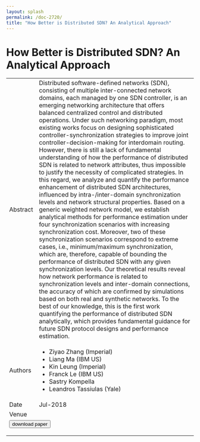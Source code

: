 ```yaml
---
layout: splash
permalink: /doc-2720/
title: "How Better is Distributed SDN? An Analytical Approach"
---
```


# How Better is Distributed SDN? An Analytical Approach

<table>
    <tbody>
    <tr>
        <td>Abstract</td>
        <td>Distributed software-defined networks (SDN), consisting of multiple inter-connected network domains, each managed by one SDN controller, is an emerging networking architecture that offers balanced centralized control and distributed operations. Under such networking paradigm, most existing works focus on designing sophisticated controller-synchronization strategies to improve joint controller-decision-making for interdomain routing. However, there is still a lack of fundamental understanding of how the performance of distributed SDN is related to network attributes, thus impossible to justify the necessity of complicated strategies. In this regard, we analyze and quantify the performance enhancement of distributed SDN architectures, influenced by intra-/inter-domain synchronization levels and network structural properties. Based on a generic weighted network model, we establish analytical methods for performance estimation under four synchronization scenarios with increasing synchronization cost. Moreover, two of these synchronization scenarios correspond to extreme cases, i.e., minimum/maximum synchronization, which are, therefore, capable of bounding the performance of distributed SDN with any given synchronization levels. Our theoretical results reveal how network performance is related to synchronization levels and inter-domain connections, the accuracy of which are confirmed by simulations based on both real and synthetic networks. To the best of our knowledge, this is the first work quantifying the performance of distributed SDN analytically, which provides fundamental guidance for future SDN protocol designs and performance estimation.</td>
    </tr>
    <tr>
        <td>Authors</td>
        <td>
            <ul>
                <li>Ziyao Zhang (Imperial)</li>
                <li>Liang Ma (IBM US)</li>
                <li>Kin Leung (Imperial)</li>
                <li>Franck Le (IBM US)</li>
                <li>Sastry Kompella</li>
                <li>Leandros Tassiulas (Yale)</li>
            </ul>
        </td>
    </tr>
    <tr>
        <td>Date</td>
        <td>Jul-2018</td>
    </tr>
    <tr>
        <td>Venue</td>
        <td></td>
    </tr>
        <tr>
            <td colspan="2">
                <form method="get" action="https://ibm.box.com/v/doc-2720-paper">
                    <button type="submit">download paper</button>
                </form>
            </td>
        </tr>
    </tbody>
</table>
